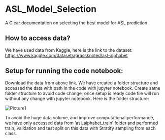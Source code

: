 # ASL_Model_Selection
A Clear documentation on selecting the best model for ASL prediction

## How to access data?

We have used data from Kaggle, here is the link to the dataset:
https://www.kaggle.com/datasets/grassknoted/asl-alphabet

## Setup for running the code notebook:
Download the data from above link. We have created a folder structure and accessed the data with path in the code with jupyter notebook.
Create same folder structure to avoid code change, once setup is ready code file will run without any change with jupyter notebook. 
Here is the folder structure:

![Picture1](https://github.com/vimaleshraja/ASL_Model_Selection/assets/54736154/9ddda780-3ab6-4727-8e54-d5902cbfefe9)

To avoid the huge data volume, and improve computational performance, we have only accessed data from ‘asl_alphabet_train’ folder and performed train, validation and test split on this data with Stratify sampling from each class.

